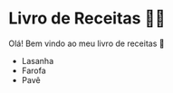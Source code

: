 # Livro de Receitas :man_cook:

Olá! Bem vindo ao meu livro de receitas :cookie:

- Lasanha
- Farofa
- Pavê
